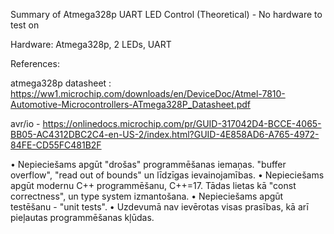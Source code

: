 Summary of Atmega328p UART LED Control (Theoretical) - No hardware to test on

Hardware: 
  Atmega328p, 2 LEDs, UART

References:
  
  atmega328p datasheet :  https://ww1.microchip.com/downloads/en/DeviceDoc/Atmel-7810-Automotive-Microcontrollers-ATmega328P_Datasheet.pdf
  
  
  avr/io - https://onlinedocs.microchip.com/pr/GUID-317042D4-BCCE-4065-BB05-AC4312DBC2C4-en-US-2/index.html?GUID-4E858AD6-A765-4972-84FE-CD55FC481B2F


• Nepieciešams apgūt "drošas" programmēšanas iemaņas. "buffer overflow", "read out of bounds" un līdzīgas ievainojamības.
• Nepieciešams apgūt modernu C++ programmēšanu, C++=17. Tādas lietas kā "const correctness", un type system izmantošana.
• Nepieciešams apgūt testēšanu - "unit tests".
• Uzdevumā nav ievērotas visas prasības, kā arī pieļautas programmēšanas kļūdas.
